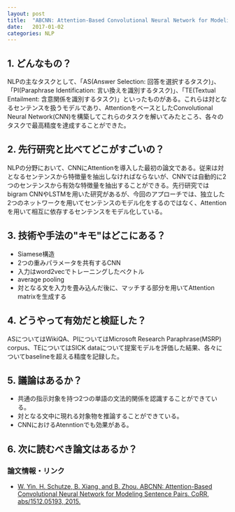```yaml
---
layout: post
title:  "ABCNN: Attention-Based Convolutional Neural Network for Modeling Sentence Pairs"
date:   2017-01-02
categories: NLP
---
```


## 1. どんなもの？

NLPの主なタスクとして、「AS(Answer Selection: 回答を選択するタスク)」、「PI(Paraphrase Identification: 言い換えを識別するタスク)」、「TE(Textual Entailment: 含意関係を識別するタスク)」といったものがある。これらは対となるセンテンスを扱うモデルであり、AttentionをベースとしたConvolutional Neural Network(CNN)を構築してこれらのタスクを解いてみたところ、各々のタスクで最高精度を達成することができた。

## 2. 先行研究と比べてどこがすごいの？

NLPの分野において、CNNにAttentionを導入した最初の論文である。従来は対となるセンテンスから特徴量を抽出しなければならないが、CNNでは自動的に2つのセンテンスから有効な特徴量を抽出することができる。先行研究ではbigram CNNやLSTMを用いた研究があるが、今回のアプローチでは、独立した2つのネットワークを用いてセンテンスのモデル化をするのではなく、Attentionを用いて相互に依存するセンテンスをモデル化している。

## 3. 技術や手法の"キモ"はどこにある？

* Siamese構造
* 2つの重みパラメータを共有するCNN
* 入力はword2vecでトレーニングしたベクトル
* average pooling
* 対となる文を入力を畳み込んだ後に、マッチする部分を用いてAttention matrixを生成する

## 4. どうやって有効だと検証した？

ASについてはWikiQA、PIについてはMicrosoft Research Paraphrase(MSRP) corpus、TEについてはSICK dataについて提案モデルを評価した結果、各々についてbaselineを超える精度を記録した。

## 5. 議論はあるか？

* 共通の指示対象を持つ2つの単語の文法的関係を認識することができている。
* 対となる文中に現れる対象物を推論することができている。
* CNNにおけるAtenntionでも効果がある。

## 6. 次に読むべき論文はあるか？



### 論文情報・リンク

* [W. Yin, H. Schutze, B. Xiang, and B. Zhou. ABCNN: Attention-Based Convolutional Neural Network for Modeling Sentence Pairs. CoRR, abs/1512.05193, 2015.](https://arxiv.org/abs/1512.05193)
